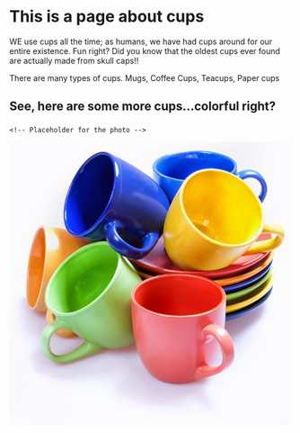
<html lang="en">
<head>
  <meta charset="UTF-8">
  <meta name="viewport" content="width=device-width, initial-scale=1.0">
  <title>Beginner HTML Page</title>
  <style>
    .canvas {     background-color: blue; 
       }
    .text-blue { color: Blue;
    }

    /* ID selector */
    #paragraph {
      font-weight: bold;
    }
  </style>
</head>
<body>

  <h1>This is a page about cups</h1>

  <p class="text-red">WE use cups all the time; as humans, we have had cups around for our entire existence. Fun right? Did you know that the oldest cups ever found are actually made from skull caps!! </p>

  <p id="paragraph">There are many types of cups. Mugs, Coffee Cups, Teacups, Paper cups</p>

  <h2>
    <p>
      See, here are some more cups...colorful right?
    </p>
  </h2>

    <!-- Placeholder for the photo -->
  <img src="preview16.jpg" alt="Placeholder Image" class="photo">

</body>
</html>

